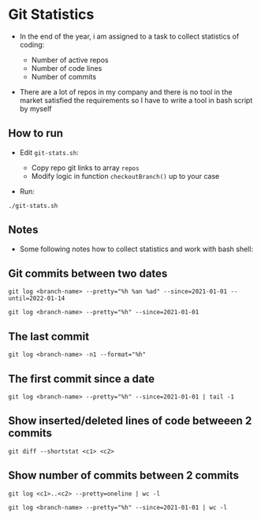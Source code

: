 # Git Statistics

- In the end of the year, i am assigned to a task to collect statistics of coding:
    - Number of active repos
    - Number of code lines
    - Number of commits

- There are a lot of repos in my company and there is no tool in the market satisfied the requirements so I have to write a tool in bash script by myself

## How to run

- Edit `git-stats.sh`:
    - Copy repo git links to array `repos`
    - Modify logic in function `checkoutBranch()` up to your case

- Run:
```
./git-stats.sh
```

## Notes
- Some following notes how to collect statistics and work with bash shell:

## Git commits between two dates
```
git log <branch-name> --pretty="%h %an %ad" --since=2021-01-01 --until=2022-01-14

git log <branch-name> --pretty="%h" --since=2021-01-01
```

## The last commit
```
git log <branch-name> -n1 --format="%h"
```

## The first commit since a date
```
git log <branch-name> --pretty="%h" --since=2021-01-01 | tail -1
```


## Show inserted/deleted lines of code betweeen 2 commits
```
git diff --shortstat <c1> <c2>
```

## Show number of commits between 2 commits
```
git log <c1>..<c2> --pretty=oneline | wc -l

git log <branch-name> --pretty="%h" --since=2021-01-01 | wc -l
```

